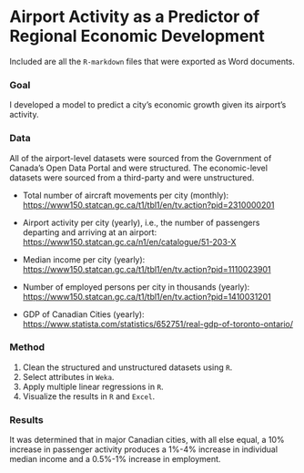 # Airport Activity as a Predictor of Regional Economic Development

Included are all the `R-markdown` files that were exported as Word documents.

### Goal
I developed a model to predict a city’s economic growth given its airport’s activity.

### Data
All of the airport-level datasets were sourced from the Government of Canada’s Open Data Portal and were structured. The economic-level datasets were sourced from a third-party and were unstructured.

- Total number of aircraft movements per city (monthly):
https://www150.statcan.gc.ca/t1/tbl1/en/tv.action?pid=2310000201

- Airport activity per city (yearly), i.e., the number of passengers departing and arriving at an airport:
https://www150.statcan.gc.ca/n1/en/catalogue/51-203-X

- Median income per city (yearly):
https://www150.statcan.gc.ca/t1/tbl1/en/tv.action?pid=1110023901

- Number of employed persons per city in thousands (yearly):
https://www150.statcan.gc.ca/t1/tbl1/en/tv.action?pid=1410031201

- GDP of Canadian Cities (yearly):
https://www.statista.com/statistics/652751/real-gdp-of-toronto-ontario/

### Method
1. Clean the structured and unstructured datasets using `R`.
2. Select attributes in `Weka`.
3. Apply multiple linear regressions in `R`.
4. Visualize the results in `R` and `Excel`.

### Results
It was determined that in major Canadian cities, with all else equal, a 10% increase in passenger activity produces a 1%-4% increase in individual median income and a 0.5%-1% increase in employment.
